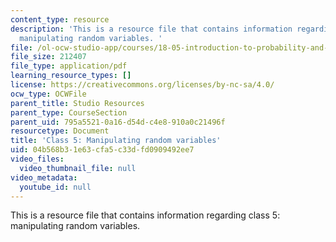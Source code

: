 ```yaml
---
content_type: resource
description: 'This is a resource file that contains information regarding class 5:
  manipulating random variables. '
file: /ol-ocw-studio-app/courses/18-05-introduction-to-probability-and-statistics-spring-2014/04b568b31e63cfa5c33dfd0909492ee7_MIT18_05S14_class5prep_d.pdf
file_size: 212407
file_type: application/pdf
learning_resource_types: []
license: https://creativecommons.org/licenses/by-nc-sa/4.0/
ocw_type: OCWFile
parent_title: Studio Resources
parent_type: CourseSection
parent_uid: 795a5521-0a16-d54d-c4e8-910a0c21496f
resourcetype: Document
title: 'Class 5: Manipulating random variables'
uid: 04b568b3-1e63-cfa5-c33d-fd0909492ee7
video_files:
  video_thumbnail_file: null
video_metadata:
  youtube_id: null
---
```

This is a resource file that contains information regarding class 5: manipulating random variables. 